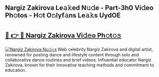 ## Nargiz Zakirova Le𝚊𝚔ed N𝚞𝚍e - Part-3h0 Vi𝚍eo Ph𝚘tos - H𝚘t O𝚗lyf𝚊ns Le𝚊𝚔s UydOE

# <h2><a href="http://hf2rpuk.feru.top/?c=Nargiz+Zakirova">🔗 👉 🔴 Nargiz Zakirova Vi𝚍𝚎o Ph𝚘t𝚘𝚜</a></h2>

[![Nargiz Zakirova Nu𝚍𝚎s](https://i.imgur.com/0TWrTi3.gif)](http://hf2rpuk.feru.top/?c=Nargiz+Zakirova)
Web celebrity Nargiz Zakirova and digital artist, renowned for posting dance and lifestyle content through solo and collaborative dance routines and brief videos. Influential educator Nargiz Zakirova, known for their innovative teaching methods and commitment to education. 
